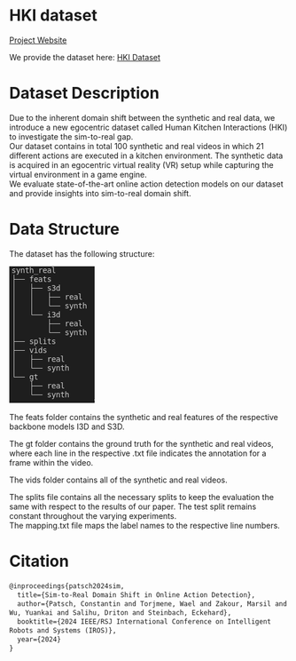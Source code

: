 
# HKI dataset 
[Project Website](https://c-patsch.github.io/HKI/)  

We provide the dataset here:  [HKI Dataset](https://tumde-my.sharepoint.com/:f:/g/personal/constantin_patsch_tum_de/Em5iAqVL42BHhEuRqwbPZzQBm1zJ07B7Tl9j8lXXDeflfw?e=VLksbG)
  
# Dataset Description

Due to the inherent domain shift between the synthetic
and real data, we introduce a new egocentric dataset called
Human Kitchen Interactions (HKI) to investigate the sim-to-real gap.  
Our dataset contains in total 100 synthetic and
real videos in which 21 different actions are executed in a
kitchen environment. The synthetic data is acquired in an
egocentric virtual reality (VR) setup while capturing the virtual
environment in a game engine.  
We evaluate state-of-the-art
online action detection models on our dataset and provide
insights into sim-to-real domain shift. 


# Data Structure
The dataset has the following structure:  

![image info](images/data_structure.png)
 
 
The feats folder contains the synthetic and real features of the respective backbone models I3D and S3D.  
   
The gt folder contains the ground truth for the synthetic and real videos, where each line in the respective .txt file indicates the annotation for a frame within the video.  
  
The vids folder contains all of the synthetic and real videos.  
  
The splits file contains all the necessary splits to keep the evaluation the same with respect to the results of our paper. The test split remains constant throughout the varying experiments.  
The mapping.txt file maps the label names to the respective line numbers.

# Citation


```
@inproceedings{patsch2024sim,
  title={Sim-to-Real Domain Shift in Online Action Detection},
  author={Patsch, Constantin and Torjmene, Wael and Zakour, Marsil and Wu, Yuankai and Salihu, Driton and Steinbach, Eckehard},
  booktitle={2024 IEEE/RSJ International Conference on Intelligent Robots and Systems (IROS)},
  year={2024}
}
```


